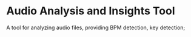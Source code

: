 # Audio Analysis and Insights Tool

A tool for analyzing audio files, providing BPM detection, key detection;
